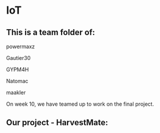 # IoT

## This is a team folder of:

powermaxz

Gautier30

GYPM4H

Natomac

maakler

On week 10, we have teamed up to work on the final project.

## Our project - HarvestMate:

